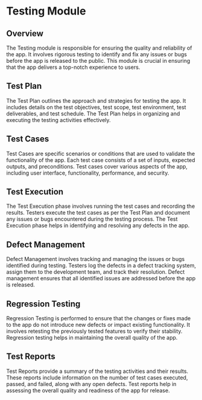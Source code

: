 # Testing Module

## Overview
The Testing module is responsible for ensuring the quality and reliability of the app. It involves rigorous testing to identify and fix any issues or bugs before the app is released to the public. This module is crucial in ensuring that the app delivers a top-notch experience to users.

## Test Plan
The Test Plan outlines the approach and strategies for testing the app. It includes details on the test objectives, test scope, test environment, test deliverables, and test schedule. The Test Plan helps in organizing and executing the testing activities effectively.

## Test Cases
Test Cases are specific scenarios or conditions that are used to validate the functionality of the app. Each test case consists of a set of inputs, expected outputs, and preconditions. Test cases cover various aspects of the app, including user interface, functionality, performance, and security.

## Test Execution
The Test Execution phase involves running the test cases and recording the results. Testers execute the test cases as per the Test Plan and document any issues or bugs encountered during the testing process. The Test Execution phase helps in identifying and resolving any defects in the app.

## Defect Management
Defect Management involves tracking and managing the issues or bugs identified during testing. Testers log the defects in a defect tracking system, assign them to the development team, and track their resolution. Defect management ensures that all identified issues are addressed before the app is released.

## Regression Testing
Regression Testing is performed to ensure that the changes or fixes made to the app do not introduce new defects or impact existing functionality. It involves retesting the previously tested features to verify their stability. Regression testing helps in maintaining the overall quality of the app.

## Test Reports
Test Reports provide a summary of the testing activities and their results. These reports include information on the number of test cases executed, passed, and failed, along with any open defects. Test reports help in assessing the overall quality and readiness of the app for release.